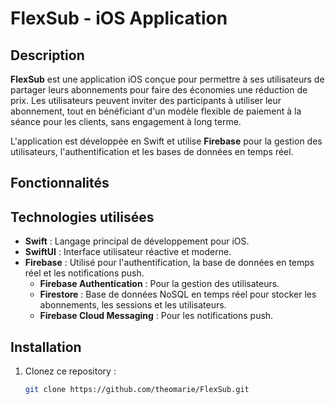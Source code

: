 # FlexSub - iOS Application

## Description
**FlexSub** est une application iOS conçue pour permettre à ses utilisateurs de partager leurs abonnements pour faire des économies une réduction de prix. Les utilisateurs peuvent inviter des participants à utiliser leur abonnement, 
tout en bénéficiant d'un modèle flexible de paiement à la séance pour les clients, sans engagement à long terme.

L'application est développée en Swift et utilise **Firebase** pour la gestion des utilisateurs, l'authentification et les bases de données en temps réel.

## Fonctionnalités

  
## Technologies utilisées
- **Swift** : Langage principal de développement pour iOS.
- **SwiftUI** : Interface utilisateur réactive et moderne.
- **Firebase** : Utilisé pour l'authentification, la base de données en temps réel et les notifications push.
  - **Firebase Authentication** : Pour la gestion des utilisateurs.
  - **Firestore** : Base de données NoSQL en temps réel pour stocker les abonnements, les sessions et les utilisateurs.
  - **Firebase Cloud Messaging** : Pour les notifications push.

## Installation
1. Clonez ce repository :
   ```bash
   git clone https://github.com/theomarie/FlexSub.git

